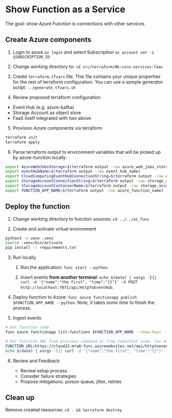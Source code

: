 # Show Function as a Service

The goal: show Azure Function is connections with other services

## Create Azure components

1. Login to azure `az login` and select Subscription `az account set -s $SUBSCRIPTION_ID`

2. Change working directory to: `cd src/terraform/06-core-services-faas`

3. Create `terraform.tfvars` file. This file contains your unique properties for the rest of terraform configuration. You can use a sample generator script: `../generate_tfvars.sh`

4. Review proposed terraform configuration:

  - Event Hub (e.g. azure-kafka)
  - Storage Account as object store
  - FaaS itself integrated with two above

5. Provision Azure components via terraform

```sh
terraform init
terraform apply
```

6. Parse terraform output to environment variables that will be picked up by azure-function locally:

```sh
export AzureWebJobsStorage=$(terraform output -raw azure_web_jobs_storage)
export eventHubName=$(terraform output -raw event_hub_name)
export CloudComputingEventHubConnectionString=$(terraform output -raw event_hub_connection_string)
export StorageAccountConnectionString=$(terraform output -raw storage_account_connection_string)
export StorageAccountContainerName=$(terraform output -raw storage_account_containername)
export FUNCTION_APP_NAME=$(terraform output -raw azure_function_name)
```

## Deploy the function

1. Change working directory to function sources: `cd ../../az_func`

2. Create and activate virtual environment

```sh
python3 -m venv .venv
source .venv/bin/activate
pip install -r requirements.txt
```

3. Run locally

    1. Run the application: `func start --python`.

    2. Insert events **from another terminal**: `echo $(date) | xargs -I{} curl -d '{"name":"the first", "time":"{}"}' -X POST http://localhost:7071/api/HttpToEventHub`.

4. Deploy function to Azure: `func azure functionapp publish $FUNCTION_APP_NAME --python`. Note, it takes _some time_ to finish the process.

5. Ingest events

```sh
# Get function code
func azure functionapp list-functions $FUNCTION_APP_NAME --show-keys

# Get function URL from previous command or from Code+Test view, for example:
FUNCTION_URL=https://cloud22-mra8-func.azurewebsites.net/api/httptoeventhub?code=z3xyJuNGGuPzZBfS9mH0YGz3pnAke4ydiPPk3mg_EFT1AzFuWHC-FQ==
echo $(date) | xargs -I{} curl -d '{"name":"the first", "time":"{}"}' -X POST $FUNCTION_URL
```

6. Review and Feedback:

    - Review setup process
    - Consider failure strategies
    - Propose mitigations: poison queue, jitter, retries

## Clean up

Remove created resources: `cd - && terraform destroy`
